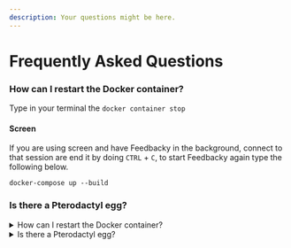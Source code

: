 ```yaml
---
description: Your questions might be here.
---
```


# Frequently Asked Questions

### How can I restart the Docker container?

Type in your terminal the `docker container stop`

#### Screen

If you are using screen and have Feedbacky in the background, connect to that session are end it by doing `CTRL` + `C`, to start Feedbacky again type the following below.

```
docker-compose up --build
```



### Is there a Pterodactyl egg?

<details>

<summary>How can I restart the Docker container?</summary>

You can simple use `CTRL` + `C` and start it again with `docker-compose up --build`, the `--build` flag will make sure everything is updated.

</details>

<details>

<summary>Is there a Pterodactyl egg?</summary>

No, Feedbacky cannot be hosted using the Pterodactyl panel due that we use 2 images for both the client and the server.

</details>
